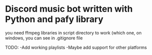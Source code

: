 # Discord music bot written with Python and pafy library

you need ffmpeg libraries in script directory to work (which one, on windows, you can see in .gitignore file

TODO:
-Add working playlists
-Maybe add support for other platforms
